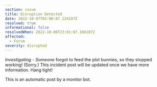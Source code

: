```yaml
---
section: issue
title: Disruption Detected
date: 2022-10-07T02:00:07.124107Z
resolved: true
informational: false
resolvedWhen: 2022-10-06T23:01:07.166107Z
affected:
  - Forum
severity: disrupted
---
```

*Investigating* - _Someone_ forgot to feed the plot bunnies, so they stopped working! (Sorry.) This incident post will be updated once we have more information. Hang tight!

This is an automatic post by a monitor bot.
        